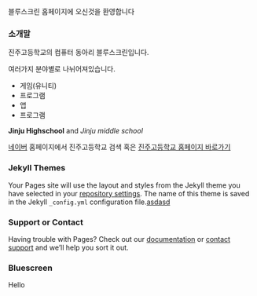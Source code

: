 블루스크린 홈페이지에 오신것을 환영합니다

### 소개말

진주고등학교의 컴퓨터 동아리 블루스크린입니다.

여러가지 분야별로 나뉘어져있습니다.

- 게임(유니티)
- 프로그램
- 앱
- 프로그램

**Jinju Highschool** and _Jinju middle school_

[네이버](naver.com) 홈페이지에서 진주고등학교 검색 혹은 [진주고등학교 홈페이지 바로가기](http://jinju-h.gne.go.kr/jinju-h/main.do)

### Jekyll Themes

Your Pages site will use the layout and styles from the Jekyll theme you have selected in your [repository settings](https://github.com/lty3323/lty3323.github.io/settings). The name of this theme is saved in the Jekyll `_config.yml` configuration file.[asdasd](https://github.com/lty3323/lty3323.github.io/settings)

### Support or Contact

Having trouble with Pages? Check out our [documentation](https://help.github.com/categories/github-pages-basics/) or [contact support](https://github.com/contact) and we’ll help you sort it out.

### Bluescreen ###
Hello
